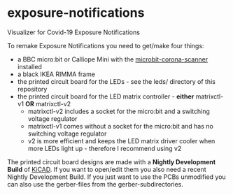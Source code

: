 # exposure-notifications
Visualizer for Covid-19 Exposure Notifications

To remake Exposure Notifications you need to get/make four things:
- a BBC micro:bit or Calliope Mini with the [microbit-corona-scanner](https://github.com/znuh/microbit-corona-scanner) installed
- a black IKEA RIMMA frame
- the printed circuit board for the LEDs - see the leds/ directory of this repository
- the printed circuit board for the LED matrix controller - **either** matrixctl-v1 **OR** matrixctl-v2
  - matrixctl-v2 includes a socket for the micro:bit and a switching voltage regulator
  - matrixctl-v1 comes without a socket for the micro:bit and has no switching voltage regulator
  - v2 is more efficient and keeps the LED matrix driver cooler when more LEDs light up - therefore I recommend using v2

The printed circuit board designs are made with a **Nightly Development Build** of [KiCAD](https://kicad-pcb.org/).
If you want to open/edit them you also need a recent Nightly Development Build. If you just want to use the PCBs unmodified you can also use the gerber-files from the gerber-subdirectories.
